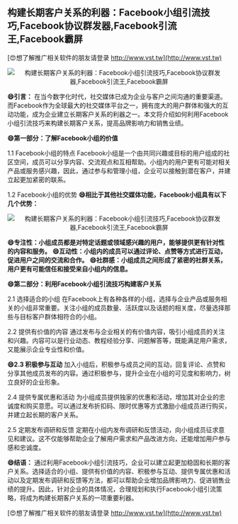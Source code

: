 ## **构建长期客户关系的利器：Facebook小组引流技巧,Facebook协议群发器,Facebook引流王,Facebook霸屏**

[😍想了解推广相关软件的朋友请登录 http://www.vst.tw](http://www.vst.tw)

 <center><img src="https://vst.tw/MP4/tuiguang/png/3.png" alt="构建长期客户关系的利器：Facebook小组引流技巧,Facebook协议群发器,Facebook引流王,Facebook霸屏"></center>

**😄引言：**
在当今数字化时代，社交媒体已成为企业与客户之间沟通的重要渠道。而Facebook作为全球最大的社交媒体平台之一，拥有庞大的用户群体和强大的互动功能，成为企业建立长期客户关系的利器之一。本文将介绍如何利用Facebook小组引流技巧来构建长期客户关系，提高品牌影响力和销售业绩。

**😄第一部分：了解Facebook小组的价值**

1.1 Facebook小组的特点
Facebook小组是一个由共同兴趣或目标的用户组成的社区空间，成员可以分享内容、交流观点和互相帮助。小组内的用户更有可能对相关产品或服务感兴趣，因此，通过参与和管理小组，企业可以接触到潜在客户，并建立起更加紧密的联系。

1.2 Facebook小组的优势
**😄相比于其他社交媒体功能，Facebook小组具有以下几个优势：**

 <center><img src="https://vst.tw/MP4/tuiguang/png/6.png" alt="构建长期客户关系的利器：Facebook小组引流技巧,Facebook协议群发器,Facebook引流王,Facebook霸屏"></center>

**😄专注性：小组成员都是对特定话题或领域感兴趣的用户，能够提供更有针对性的内容和服务。**
**😄互动性：小组内的成员可以通过评论、点赞等方式进行互动，促进用户之间的交流和合作。**
**😄社群感：小组成员之间形成了紧密的社群关系，用户更有可能信任和接受来自小组内的信息。**

**😄第二部分：利用Facebook小组引流技巧构建客户关系**

2.1 选择适合的小组
在Facebook上有各种各样的小组，选择与企业产品或服务相关的小组非常重要。关注小组的成员数量、活跃度以及话题的相关度，尽量选择那些与目标客户群体相符合的小组。

2.2 提供有价值的内容
通过发布与企业相关的有价值内容，吸引小组成员的关注和兴趣。内容可以是行业动态、教程经验分享、问题解答等，既能满足用户需求，又能展示企业专业性和价值。

**😄2.3 积极参与互动**
加入小组后，积极参与成员之间的互动，回复评论、点赞和分享其他成员发布的内容。通过积极参与，提升企业在小组的可见度和影响力，树立良好的企业形象。

2.4 提供专属优惠和活动
为小组成员提供独家的优惠和活动，增加其对企业的忠诚度和购买意愿。可以通过发布折扣码、限时优惠等方式激励小组成员进行购买，并建立起长期的客户关系。

2.5 定期发布调研和反馈
定期在小组内发布调研和反馈活动，向小组成员征求意见和建议。这不仅能够帮助企业了解用户需求和产品改进方向，还能增加用户参与感和忠诚度。

**😄结语：**
通过利用Facebook小组引流技巧，企业可以建立起更加稳固和长期的客户关系。选择适合的小组、提供有价值的内容、积极参与互动、提供专属优惠和活动以及定期发布调研和反馈等方法，都可以帮助企业增加品牌影响力、促进销售业绩的提升。因此，针对企业的具体情况，合理规划和执行Facebook小组引流策略，将成为构建长期客户关系的一项重要利器。

[😍想了解推广相关软件的朋友请登录 http://www.vst.tw](http://www.vst.tw)



